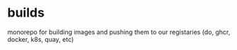 # builds
monorepo for building images and pushing them to our registaries (do, ghcr, docker, k8s, quay, etc)
